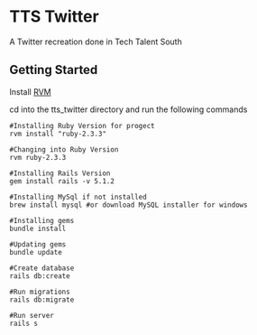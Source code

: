 # TTS Twitter

A Twitter recreation done in Tech Talent South

## Getting Started

Install [RVM](https://rvm.io/)

cd into the tts_twitter directory and run the following commands
```
#Installing Ruby Version for progect
rvm install "ruby-2.3.3"

#Changing into Ruby Version
rvm ruby-2.3.3

#Installing Rails Version
gem install rails -v 5.1.2

#Installing MySql if not installed
brew install mysql #or download MySQL installer for windows

#Installing gems
bundle install

#Updating gems
bundle update

#Create database
rails db:create

#Run migrations
rails db:migrate

#Run server
rails s
```

